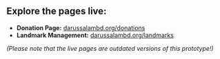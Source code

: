 ## Explore the pages live:

- **Donation Page:** [darussalambd.org/donations](https://darussalambd.000webhostapp.com/donation.php)
- **Landmark Management:** [darussalambd.org/landmarks](https://darussalambd.000webhostapp.com/landbook.php)

*(Please note that the live pages are outdated versions of this prototype!)*
